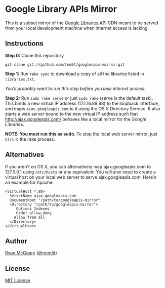 # Google Library APIs Mirror

This is a subset mirror of the [Google Libraries
API](http://code.google.com/apis/libraries/devguide.html) CDN meant to be served
from your local development machine when internet access is lacking.

## Instructions

**Step 0:** Clone this repository

    git clone git://github.com/rmm5t/googleapis-mirror.git

**Step 1:** Run `rake sync` to download a copy of all the libraries listed in
  `libraries.txt`.

  _You'll probably want to run this step before you lose internet access._

**Step 2:** Run `sudo rake serve` or just `sudo rake` (serve is the default
  task). This binds a new virtual IP address (172.16.88.88) to the loopback
  interface, and maps `ajax.googleapis.com` to it using the OS X Directory
  Service.  It also starts a web server bound to the new virtual IP address such
  that http://ajax.googleapis.com/ behaves like a local mirror for the Google
  Libraries.

**NOTE: You must run this as sudo.**  To stop the local web server mirror, just `Ctrl-C` the rake process.

## Alternatives

If you aren't on OS X, you can alternatively map ajax.googleapis.com to
127.0.0.1 using `/etc/hosts` or any equivalent.  You will also need to create a
virtual host on your local web server to serve ajax.googleapis.com.  Here's an
example for Apache:

    <VirtualHost *:80>
      ServerName ajax.googleapis.com
      DocumentRoot "/path/to/googleapis-mirror"
      <Directory "/path/to/googleapis-mirror">
         Options Indexes
         Order allow,deny
        Allow from all
      </Directory>
    </VirtualHost>

## Author

[Ryan McGeary](http://ryan.mcgeary.org) ([@rmm5t](http://twitter.com/rmm5t))

## License

[MIT License](https://rmm5t.mit-license.org/)
